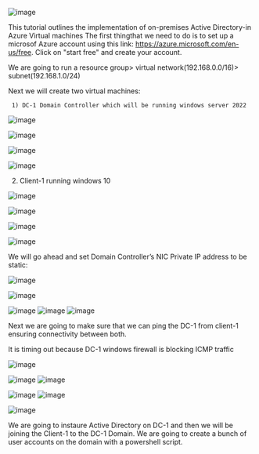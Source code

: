 
![image](https://github.com/uwinelly/On-premises-Active-Directory-/assets/129979322/66036fa5-7730-431a-9b83-98be01cb6b51)


This tutorial outlines the implementation of on-premises Active Directory-in Azure Virtual machines
The first thingthat we need to do is to set up a microsof Azure account using this link: https://azure.microsoft.com/en-us/free.
Click on "start free" and create your account.

We are going to run a resource group> virtual network(192.168.0.0/16)> subnet(192.168.1.0/24)

Next we will create two virtual machines:

     1) DC-1 Domain Controller which will be running windows server 2022
     
   
     

![image](https://github.com/uwinelly/On-premises-Active-Directory-/assets/129979322/ebd22b3a-5615-4079-98ef-9f65e116288b)


![image](https://github.com/uwinelly/On-premises-Active-Directory-/assets/129979322/b5386f45-084b-4ac9-b260-d8f15adc0ee7)



![image](https://github.com/uwinelly/On-premises-Active-Directory-/assets/129979322/26225fcc-5ae1-4922-ad13-845c573b2250)

![image](https://github.com/uwinelly/On-premises-Active-Directory-/assets/129979322/a427c3b4-3654-4d7e-9a28-97ab55f4f102)


  2) Client-1 running windows 10

![image](https://github.com/uwinelly/On-premises-Active-Directory-/assets/129979322/ab5c71cf-1531-40fe-8bf0-9a0aa1b79660)

![image](https://github.com/uwinelly/On-premises-Active-Directory-/assets/129979322/790447b9-4a5d-45cd-9181-a86d361c29f9)

![image](https://github.com/uwinelly/On-premises-Active-Directory-/assets/129979322/56931096-d017-4f11-838b-6261a1bcb24c)

![image](https://github.com/uwinelly/On-premises-Active-Directory-/assets/129979322/238473f8-12b9-4f43-a161-74035511878d)



We will go ahead and set Domain Controller’s NIC Private IP address to be static:

![image](https://github.com/uwinelly/On-premises-Active-Directory-/assets/129979322/294987d6-f1f1-495b-bb9d-e52956a03d06)

![image](https://github.com/uwinelly/On-premises-Active-Directory-/assets/129979322/82423108-34a2-4ad2-b55f-a0dc52efa658)

![image](https://github.com/uwinelly/On-premises-Active-Directory-/assets/129979322/094e753d-56bf-4cf8-af9c-04fdb9737cb0)
![image](https://github.com/uwinelly/On-premises-Active-Directory-/assets/129979322/fae131c3-a8c4-46df-812d-0ed899b9e9e6)
![image](https://github.com/uwinelly/On-premises-Active-Directory-/assets/129979322/5a7f7ff4-8de1-4c70-91d7-341ef891ca44)





Next we are going to make sure that we can ping the DC-1 from client-1 ensuring connectivity between both.

It is timing out because DC-1 windows firewall is blocking ICMP traffic

![image](https://github.com/uwinelly/On-premises-Active-Directory-/assets/129979322/481b4afc-ef56-4333-adb9-6159189df067)

![image](https://github.com/uwinelly/On-premises-Active-Directory-/assets/129979322/83cc3387-0a9a-40a7-b514-d8247d2290a6)
![image](https://github.com/uwinelly/On-premises-Active-Directory-/assets/129979322/2ccdb9a7-a6a1-47af-950f-ae6cbd1e4122)

![image](https://github.com/uwinelly/On-premises-Active-Directory-/assets/129979322/df1f85c2-fd35-495b-8f53-025479742e7c)
![image](https://github.com/uwinelly/On-premises-Active-Directory-/assets/129979322/fda7037b-54c2-4982-a4b1-a2795dd30fc9)

![image](https://github.com/uwinelly/On-premises-Active-Directory-/assets/129979322/e3216640-2ccb-4005-8d47-5af9c343377a)






     
We are going to instaure Active Directory on DC-1 and then we will be joining the Client-1 to the DC-1 Domain.
We are going to create a bunch of user accounts on the domain with a powershell script.
